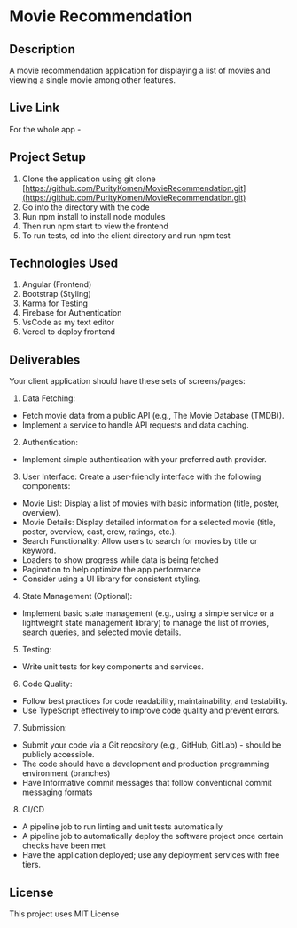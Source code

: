 # Movie Recommendation

## Description

A movie recommendation application for displaying a list of movies and viewing a single movie among other features.

## Live Link

For the whole app - 

## Project Setup

1. Clone the application using git clone [https://github.com/PurityKomen/MovieRecommendation.git](https://github.com/PurityKomen/MovieRecommendation.git)
2. Go into the directory with the code
3. Run npm install to install node modules
4. Then run npm start to view the frontend
5. To run tests, cd into the client directory and run npm test 

## Technologies Used

1. Angular (Frontend)
2. Bootstrap (Styling)
3. Karma for Testing
4. Firebase for Authentication
5. VsCode as my text editor
6. Vercel to deploy frontend 

## Deliverables
Your client application should have these sets of screens/pages:

1. Data Fetching:
- Fetch movie data from a public API (e.g., The Movie Database (TMDB)).
- Implement a service to handle API requests and data caching.

2. Authentication:
- Implement simple authentication with your preferred auth provider.

3. User Interface:
 Create a user-friendly interface with the following components:

- Movie List: Display a list of movies with basic information (title, poster,
overview).
- Movie Details: Display detailed information for a selected movie (title,
poster, overview, cast, crew, ratings, etc.).
- Search Functionality: Allow users to search for movies by title or
keyword.
- Loaders to show progress while data is being fetched
- Pagination to help optimize the app performance
- Consider using a UI library for consistent styling.

4. State Management (Optional):
- Implement basic state management (e.g., using a simple service or a lightweight
state management library) to manage the list of movies, search queries, and
selected movie details.

5. Testing:
- Write unit tests for key components and services.
 
6. Code Quality:
- Follow best practices for code readability, maintainability, and testability.
- Use TypeScript effectively to improve code quality and prevent errors.

7. Submission:
- Submit your code via a Git repository (e.g., GitHub, GitLab) - should be publicly
accessible.
- The code should have a development and production programming environment
(branches)
- Have Informative commit messages that follow conventional commit messaging
formats

8. CI/CD
- A pipeline job to run linting and unit tests automatically
- A pipeline job to automatically deploy the software project once certain checks
have been met
- Have the application deployed; use any deployment services with free tiers.

## License

This project uses MIT License

